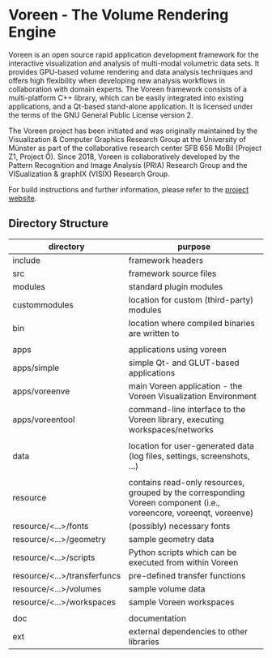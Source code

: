 # Voreen - The Volume Rendering Engine

Voreen is an open source rapid application development framework for the interactive visualization 
and analysis of multi-modal volumetric data sets. It provides GPU-based volume rendering and data 
analysis techniques and offers high flexibility when developing new analysis workflows in 
collaboration with domain experts. The Voreen framework consists of a multi-platform C++ library, 
which can be easily integrated into existing applications, and a Qt-based stand-alone application. 
It is licensed under the terms of the GNU General Public License version 2.

The Voreen project has been initiated and was originally maintained by the Visualization & Computer 
Graphics Research Group at the University of Münster as part of the collaborative research center 
SFB 656 MoBil (Project Z1, Project Ö). Since 2018, Voreen is collaboratively developed by the Pattern 
Recognition and Image Analysis (PRIA) Research Group and the VISualization & graphIX (VISIX) Research Group.

For build instructions and further information, please refer to the [project website](http://voreen.uni-muenster.de).

## Directory Structure


| directory | purpose |
| --------- | ------- |
|include                         | framework headers |
|src                             | framework source files |
|modules                         | standard plugin modules |
|custommodules                   | location for custom (third-party) modules |
|bin                             | location where compiled binaries are written to |
| | |
|apps                            | applications using voreen |
|apps/simple                     | simple Qt- and GLUT-based applications |
|apps/voreenve                   | main Voreen application - the Voreen Visualization Environment |
|apps/voreentool                 | command-line interface to the Voreen library, executing workspaces/networks |
| | |
|data                            | location for user-generated data (log files, settings, screenshots, ...) |
| | |
|resource                        | contains read-only resources, grouped by the corresponding Voreen component (i.e., voreencore, voreenqt, voreenve) |
|resource/<...>/fonts            | (possibly) necessary fonts |
|resource/<...>/geometry         | sample geometry data |
|resource/<...>/scripts          | Python scripts which can be executed from within Voreen |
|resource/<...>/transferfuncs    | pre-defined transfer functions |
|resource/<...>/volumes          | sample volume data |
|resource/<...>/workspaces       | sample Voreen workspaces |
| | |
|doc                             | documentation |
|ext                             | external dependencies to other libraries |
